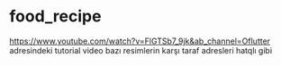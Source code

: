 # food_recipe

https://www.youtube.com/watch?v=FlGTSb7_9jk&ab_channel=Oflutter adresindeki tutorial video
bazı resimlerin karşı taraf adresleri hatqlı gibi
